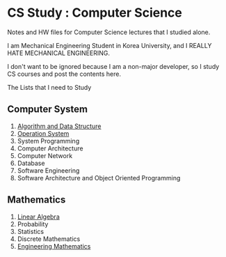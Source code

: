 # CS Study : Computer Science

Notes and HW files for Computer Science lectures that I studied alone.

I am Mechanical Engineering Student in Korea University, and I REALLY HATE MECHANICAL ENGINEERING.

I don't want to be ignored because I am a non-major developer, so I study CS courses and post the contents here.

The Lists that I need to Study

## Computer System 

1. [Algorithm and Data Structure](https://github.com/engineerJPark/Algorithm_CS_Study)
2. [Operation System](https://github.com/engineerJPark/Operation_System_CS_Study)
3. System Programming
4. Computer Architecture
5. Computer Network
6. Database
7. Software Engineering
8. Software Architecture and Object Oriented Programming

## Mathematics

1. [Linear Algebra](https://github.com/engineerJPark/Lienar-Algebra)
2. Probability
3. Statistics
4. Discrete Mathematics
5. [Engineering Mathematics](https://github.com/engineerJPark/Engineering-Mathematics)
